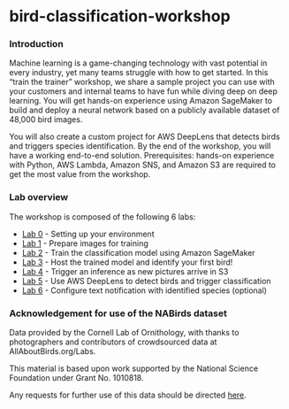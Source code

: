 # bird-classification-workshop

### Introduction
Machine learning is a game-changing technology with vast potential in every industry, yet many teams struggle with how to get started. In this “train the trainer” workshop, we share a sample project you can use with your customers and internal teams to have fun while diving deep on deep learning. You will get hands-on experience using Amazon SageMaker to build and deploy a neural network based on a publicly available dataset of 48,000 bird images.

You will also create a custom project for AWS DeepLens that detects birds and triggers species identification. By the end of the workshop, you will have a working end-to-end solution. Prerequisites: hands-on experience with Python, AWS Lambda, Amazon SNS, and Amazon S3 are required to get the most value from the workshop.

### Lab overview

The workshop is composed of the following 6 labs:

* [Lab 0](docs/lab0-environment.md) - Setting up your environment
* [Lab 1](docs/lab1-image-prep.md) - Prepare images for training
* [Lab 2](docs/lab2-train-model.md) - Train the classification model using Amazon SageMaker
* [Lab 3](docs/lab3-host-model.md) - Host the trained model and identify your first bird!
* [Lab 4](docs/lab4-trigger-inference-from-s3.md) - Trigger an inference as new pictures arrive in S3
* [Lab 5](docs/lab5-deeplens-detect-and-classify.md) - Use AWS DeepLens to detect birds and trigger classification
* [Lab 6](docs/lab6-text-notification.md) - Configure text notification with identified species (optional)

### Acknowledgement for use of the NABirds dataset

Data provided by the Cornell Lab of Ornithology, with thanks to photographers and contributors of crowdsourced data at AllAboutBirds.org/Labs.

This material is based upon work supported by the National Science Foundation under Grant No. 1010818.

Any requests for further use of this data should be directed [here](http://dl.allaboutbirds.org/nabirds).
